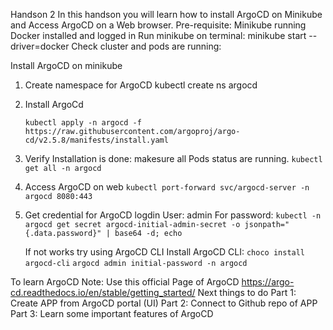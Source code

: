 Handson 2
In this handson you will learn how to install ArgoCD on Minikube and Access ArgoCD on a Web browser.
Pre-requisite:
Minikube running
Docker installed and logged in
Run minikube on terminal: minikube start --driver=docker
Check cluster and pods are running: 

Install ArgoCD on minikube
1. Create namespace for ArgoCD
    kubectl create ns argocd

2. Install ArgoCd
    ``` kubectl
    kubectl apply -n argocd -f https://raw.githubusercontent.com/argoproj/argo-cd/v2.5.8/manifests/install.yaml
    ```
3.  Verify Installation is done: makesure all Pods status are running.
    ```kubectl get all -n argocd```
4. Access ArgoCD on web 
    ```kubectl port-forward svc/argocd-server -n argocd 8080:443```
5. Get credential for ArgoCD logdin
    User: admin
    For password: ```kubectl -n argocd get secret argocd-initial-admin-secret -o jsonpath="{.data.password}" | base64 -d; echo```

    If not works try using ArgoCD CLI
    Install ArgoCD CLI: ```choco install argocd-cli```
    ```argocd admin initial-password -n argocd```

To learn ArgoCD 
Note: Use this official Page of ArgoCD
https://argo-cd.readthedocs.io/en/stable/getting_started/
Next things to do
Part 1: Create APP from ArgoCD portal (UI)
Part 2: Connect to Github repo of APP
Part 3: Learn some important features of ArgoCD


